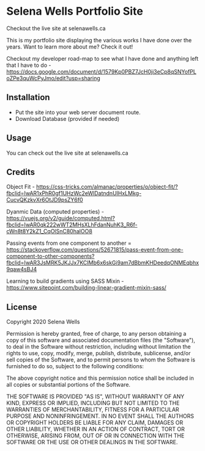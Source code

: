 # Selena Wells Portfolio Site

Checkout the live site at selenawells.ca

This is my portfolio site displaying the various works I have done over the years. Want to learn more about me? Check it out!

Checkout my developer road-map to see what I have done and anything left that I have to do - https://docs.google.com/document/d/1579Kp0PBZ7JcH0ji3eCp8qSNYofPLoZPe3quWcPyJmo/edit?usp=sharing

## Installation

- Put the site into your web server document route.
- Download Database (provided if needed)

## Usage

You can check out the live site at selenawells.ca

## Credits
Object Fit - https://css-tricks.com/almanac/properties/o/object-fit/?fbclid=IwAR1xPhR0gf1UHzWc2eWlDatndnUIHxLMkg-CucvQKzkvXr6OtJD9psZY6f0

Dyanmic Data (computed properties) - https://vuejs.org/v2/guide/computed.html?fbclid=IwAR0qk222wWT2MHsXLhFdanNuhK3_R6f-cWn8t8Y2kZ1_CqOlSnC80halOO8

Passing events from one component to another = https://stackoverflow.com/questions/52671815/pass-event-from-one-component-to-other-components?fbclid=IwAR3JsMRK5JKJJx7KCIMb6x6skGi9am7dBbmKHDeedqONMEqbhx9qaw4sBJ4

Learning to build gradients using SASS Mixin - https://www.sitepoint.com/building-linear-gradient-mixin-sass/

## License

Copyright 2020 Selena Wells

Permission is hereby granted, free of charge, to any person obtaining a copy of this software and associated documentation files (the "Software"), to deal in the Software without restriction, including without limitation the rights to use, copy, modify, merge, publish, distribute, sublicense, and/or sell copies of the Software, and to permit persons to whom the Software is furnished to do so, subject to the following conditions:

The above copyright notice and this permission notice shall be included in all copies or substantial portions of the Software.

THE SOFTWARE IS PROVIDED "AS IS", WITHOUT WARRANTY OF ANY KIND, EXPRESS OR IMPLIED, INCLUDING BUT NOT LIMITED TO THE WARRANTIES OF MERCHANTABILITY, FITNESS FOR A PARTICULAR PURPOSE AND NONINFRINGEMENT. IN NO EVENT SHALL THE AUTHORS OR COPYRIGHT HOLDERS BE LIABLE FOR ANY CLAIM, DAMAGES OR OTHER LIABILITY, WHETHER IN AN ACTION OF CONTRACT, TORT OR OTHERWISE, ARISING FROM, OUT OF OR IN CONNECTION WITH THE SOFTWARE OR THE USE OR OTHER DEALINGS IN THE SOFTWARE.

